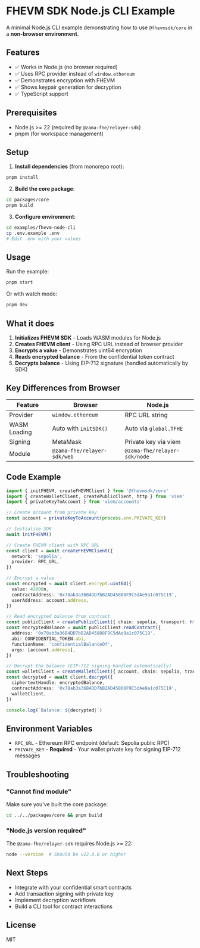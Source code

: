 # FHEVM SDK Node.js CLI Example

A minimal Node.js CLI example demonstrating how to use `@fhevmsdk/core` in a **non-browser environment**.

## Features

- ✅ Works in Node.js (no browser required)
- ✅ Uses RPC provider instead of `window.ethereum`
- ✅ Demonstrates encryption with FHEVM
- ✅ Shows keypair generation for decryption
- ✅ TypeScript support

## Prerequisites

- Node.js >= 22 (required by `@zama-fhe/relayer-sdk`)
- pnpm (for workspace management)

## Setup

1. **Install dependencies** (from monorepo root):

```bash
pnpm install
```

2. **Build the core package**:

```bash
cd packages/core
pnpm build
```

3. **Configure environment**:

```bash
cd examples/fhevm-node-cli
cp .env.example .env
# Edit .env with your values
```

## Usage

Run the example:

```bash
pnpm start
```

Or with watch mode:

```bash
pnpm dev
```

## What it does

1. **Initializes FHEVM SDK** - Loads WASM modules for Node.js
2. **Creates FHEVM client** - Using RPC URL instead of browser provider
3. **Encrypts a value** - Demonstrates uint64 encryption
4. **Reads encrypted balance** - From the confidential token contract
5. **Decrypts balance** - Using EIP-712 signature (handled automatically by SDK)

## Key Differences from Browser

| Feature | Browser | Node.js |
|---------|---------|---------|
| Provider | `window.ethereum` | RPC URL string |
| WASM Loading | Auto with `initSDK()` | Auto via `global.TFHE` |
| Signing | MetaMask | Private key via viem |
| Module | `@zama-fhe/relayer-sdk/web` | `@zama-fhe/relayer-sdk/node` |

## Code Example

```typescript
import { initFHEVM, createFHEVMClient } from '@fhevmsdk/core'
import { createWalletClient, createPublicClient, http } from 'viem'
import { privateKeyToAccount } from 'viem/accounts'

// Create account from private key
const account = privateKeyToAccount(process.env.PRIVATE_KEY)

// Initialize SDK
await initFHEVM()

// Create FHEVM client with RPC URL
const client = await createFHEVMClient({
  network: 'sepolia',
  provider: RPC_URL,
})

// Encrypt a value
const encrypted = await client.encrypt.uint64({
  value: 42000n,
  contractAddress: '0x78ab3a36B4DD7bB2AD45808F9C5dAe9a1c075C19',
  userAddress: account.address,
})

// Read encrypted balance from contract
const publicClient = createPublicClient({ chain: sepolia, transport: http(RPC_URL) })
const encryptedBalance = await publicClient.readContract({
  address: '0x78ab3a36B4DD7bB2AD45808F9C5dAe9a1c075C19',
  abi: CONFIDENTIAL_TOKEN.abi,
  functionName: 'confidentialBalanceOf',
  args: [account.address],
})

// Decrypt the balance (EIP-712 signing handled automatically)
const walletClient = createWalletClient({ account, chain: sepolia, transport: http(RPC_URL) })
const decrypted = await client.decrypt({
  ciphertextHandle: encryptedBalance,
  contractAddress: '0x78ab3a36B4DD7bB2AD45808F9C5dAe9a1c075C19',
  walletClient,
})

console.log(`Balance: ${decrypted}`)
```

## Environment Variables

- `RPC_URL` - Ethereum RPC endpoint (default: Sepolia public RPC)
- `PRIVATE_KEY` - **Required** - Your wallet private key for signing EIP-712 messages

## Troubleshooting

### "Cannot find module"

Make sure you've built the core package:

```bash
cd ../../packages/core && pnpm build
```

### "Node.js version required"

The `@zama-fhe/relayer-sdk` requires Node.js >= 22:

```bash
node --version  # Should be v22.0.0 or higher
```

## Next Steps

- Integrate with your confidential smart contracts
- Add transaction signing with private key
- Implement decryption workflows
- Build a CLI tool for contract interactions

## License

MIT
